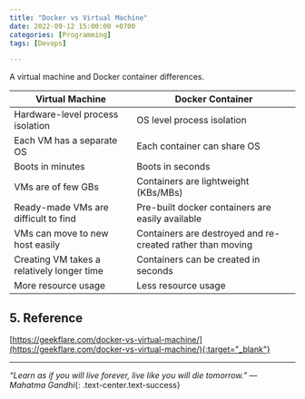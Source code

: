 ```yaml
---
title: "Docker vs Virtual Machine"
date: 2022-09-12 15:00:00 +0700
categories: [Programming]
tags: [Devops]

---
```

A virtual machine and Docker container differences.
<!--more-->

|**Virtual Machine** | **Docker Container** |
|--|--|
Hardware-level process isolation | OS level process isolation
Each VM has a separate OS | Each container can share OS
Boots in minutes|Boots in seconds
VMs are of few GBs|Containers are lightweight (KBs/MBs)
Ready-made VMs are difficult to find|Pre-built docker containers are easily available
VMs can move to new host easily|Containers are destroyed and re-created rather than moving
Creating VM takes a relatively longer time|Containers can be created in seconds
More resource usage|Less resource usage


## 5. Reference
[https://geekflare.com/docker-vs-virtual-machine/](https://geekflare.com/docker-vs-virtual-machine/){:target="_blank"}

___
*“Learn as if you will live forever, live like you will die tomorrow.” — Mahatma Gandhi*{: .text-center.text-success}
